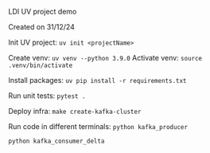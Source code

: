 LDI UV project demo 

Created on 31/12/24

Init UV project:
`uv init <projectName>`

Create venv: `uv venv --python 3.9.0`
Activate venv: `source .venv/bin/activate`

Install packages: `uv pip install -r requirements.txt`

Run unit tests: `pytest .`

Deploy infra: `make create-kafka-cluster`

Run code in different terminals: 
`python kafka_producer`

`python kafka_consumer_delta`

